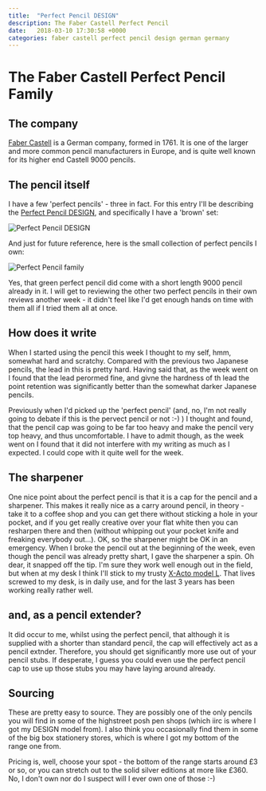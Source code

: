 ```yaml
---
title:  "Perfect Pencil DESIGN"
description: The Faber Castell Perfect Pencil
date:   2018-03-10 17:30:58 +0000
categories: faber castell perfect pencil design german germany
---
```


# The Faber Castell Perfect Pencil Family

## The company

[Faber Castell](https://www.faber-castell.co.uk) is a German company, formed in 1761. It is one of the larger and more common
pencil manufacturers in Europe, and is quite well known for its higher end Castell 9000 pencils.

## The pencil itself

I have a few 'perfect pencils' - three in fact. For this entry I'll be describing the
[Perfect Pencil DESIGN]( https://www.faber-castell.co.uk/products/PerfectpencilDESIGNbrowngiftset/118352), and specifically
I have a 'brown' set:

![Perfect Pencil DESIGN]({{site.url}}/images/perfect_pencil_DESIGN.jpg)

And just for future reference, here is the small collection of perfect pencils I own:

![Perfect Pencil family]({{site.url}}/images/perfect_pencil_family.jpg)

Yes, that green perfect pencil did come with a short length 9000 pencil already in it. I will get to reviewing the other two perfect
pencils in their own reviews another week - it didn't feel like I'd get enough hands on time with them all if I tried them all at once.

## How does it write

When I started using the pencil this week I thought to my self, hmm, somewhat hard and scratchy.
Compared with the previous two Japanese pencils, the lead in this is pretty hard. Having said that, as the week
went on I found that the lead perormed fine, and givne the hardness of th lead the point retention was significantly
better than the somewhat darker Japanese pencils.

Previously when I'd picked up the 'perfect pencil' (and, no, I'm not really going to debate if this is the pervect pencil or not :-) )
I thought and found, that the pencil cap was going to be far too heavy and make the pencil very top heavy, and thus uncomfortable.
I have to admit though, as the week went on I found that it did not interfere with my writing as much as I expected. I could cope with
it quite well for the week.

## The sharpener

One nice point about the perfect pencil is that it is a cap for the pencil and a sharpener. This makes it really nice as a carry
around pencil, in theory - take it to a coffee shop and you can get there without sticking a hole in your pocket, and if you get
really creative over your flat white then you can resharpen there and then (without whipping out your pocket knife and freaking everybody
out...). OK, so the sharpener might be OK in an emergency. When I broke the pencil out at the beginning of the week, even though the pencil
was already pretty shart, I gave the sharpener a spin. Oh dear, it snapped off the tip. I'm sure they work well enough out in the field, but
when at my desk I think I'll stick to my trusty [X-Acto model L](http://www.xacto.com/products/office-solutions/pencil-sharpeners/detail/1041).
That lives screwed to my desk, is in daily use, and for the last 3 years has been working really rather well.

## and, as a pencil extender?

It did occur to me, whilst using the perfect pencil, that although it is supplied with a shorter than standard pencil, the cap will
effectively act as a pencil extnder. Therefore, you should get significantly more use out of your pencil stubs. If desperate, I guess
you could even use the perfect pencil cap to use up those stubs you may have laying around already.

## Sourcing

These are pretty easy to source. They are possibly one of the only pencils you will find in some of the highstreet posh pen shops
(which iirc is where I got my DESIGN model from). I also think you occasionally find them in some of the big box stationery stores,
which is where I got my bottom of the range one from.

Pricing is, well, choose your spot - the bottom of the range starts around £3 or so, or you can stretch out to the solid silver
editions at more like £360. No, I don't own nor do I suspect will I ever own one of those :-)
